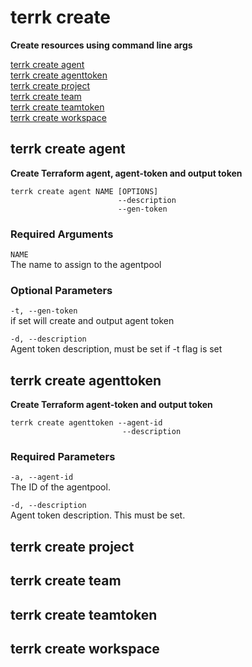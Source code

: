 # terrk create

**Create resources using command line args**


[terrk create agent](#terrk-create-agent)          
[terrk create agenttoken](#terrk-create-agenttoken)   
[terrk create project](#terrk-create-project)       
[terrk create team](#terrk-create-team)              
[terrk create teamtoken](#terrk-create-teamtoken)   
[terrk create workspace](#terrk-create-workspace)    


## terrk create agent

**Create Terraform agent, agent-token and output token**  

```
terrk create agent NAME [OPTIONS]
                        --description
                        --gen-token

```
### Required Arguments

```NAME```    
   The name to assign to the agentpool

### Optional Parameters
```-t, --gen-token```      
    if set will create and output agent token

```-d, --description```  
    Agent token description, must be set if -t flag is set  


## terrk create agenttoken

**Create Terraform agent-token and output token**

```
terrk create agenttoken --agent-id
                         --description
```

### Required Parameters

```-a, --agent-id```  
   The ID of the agentpool.  

```-d, --description```  
   Agent token description. This must be set.

## terrk create project

## terrk create team

## terrk create teamtoken

## terrk create workspace